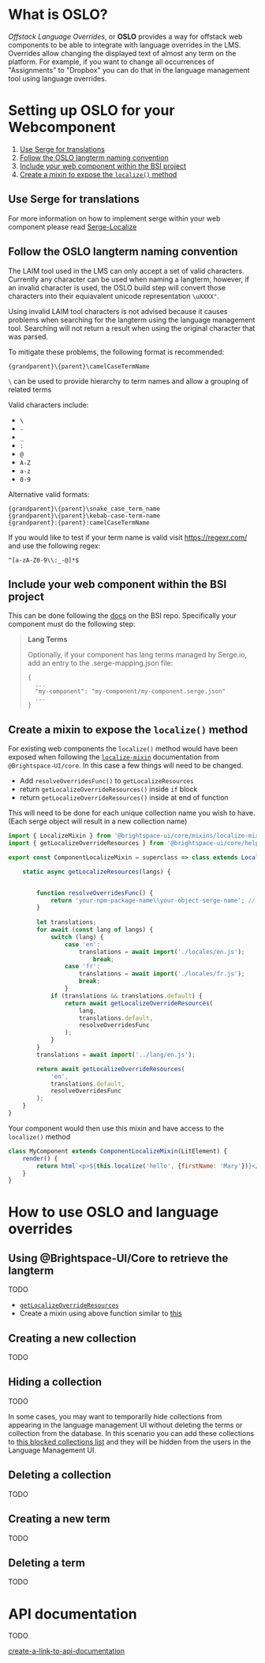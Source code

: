 # What is OSLO?
*Offstack Language Overrides*, or **OSLO** provides a way for offstack web components to be able to integrate with language overrides in the LMS. Overrides allow changing the displayed text of almost any term on the platform. For example, if you want to change all occurrences of "Assignments" to "Dropbox" you can do that in the language management tool using language overrides.


# Setting up OSLO for your Webcomponent

  1. [Use Serge for translations](#use-serge-for-translations)
  2. [Follow the OSLO langterm naming convention](#follow-the-oslo-langterm-naming-convention)
  3. [Include your web component within the BSI project](#include-your-web-component-within-the-bsi-project)
  4. [Create a mixin to expose the `localize()` method](#create-a-mixin-to-expose-the-localize-method)
## Use Serge for translations
For more information on how to implement serge within your web component please read [Serge-Localize](https://docs.dev.d2l/index.php/Serge-Localize)
## Follow the OSLO langterm naming convention
The LAIM tool used in the LMS can only accept a set of valid characters. Currently any character can be used when naming a langterm, however, if an invalid character is used, the OSLO build step will convert those characters into their equiavalent unicode representation `\uXXXX"`.

Using invalid LAIM tool characters is not advised because it causes problems when searching for the langterm using the language management tool. Searching will not return a result when using the original character that was parsed.

To mitigate these problems, the following format is recommended:
```
{grandparent}\{parent}\camelCaseTermName
```
`\` can be used to provide hierarchy to term names and allow a grouping of related terms

Valid characters include:
- `\`
- `-`
- `_`
- `:`
- `@`
- `A-Z`
- `a-z`
- `0-9`

Alternative valid formats:
```
{grandparent}\{parent}\snake_case_term_name
{grandparent}\{parent}\kebab-case-term-name
{grandparent}:{parent}:camelCaseTermName
```

If you would like to test if your term name is valid visit https://regexr.com/ and use the following regex:
```
^[a-zA-Z0-9\\:_-@]*$
```

## Include your web component within the BSI project
This can be done following the [docs](https://github.com/Brightspace/brightspace-integration/blob/master/docs/web-components.md) on the BSI repo.
Specifically your component must do the following step:
> **Lang Terms**
> 
> Optionally, if your component has lang terms managed by Serge.io, add an entry to the .serge-mapping.json file:
> ```
> {
>   ...
>   "my-component": "my-component/my-component.serge.json"
>   ...
> }
> ```

## Create a mixin to expose the `localize()` method

For existing web components the `localize()` method would have been exposed when following the [`localize-mixin`](https://github.com/BrightspaceUI/core/blob/master/mixins/localize-mixin.md) documentation from `@Brightspace-UI/core`. In this case a few things will need to be changed.
- Add `resolveOverridesFunc()` to `getLocalizeResources`
- return `getLocalizeOverrideResources()` inside `if` block
- return `getLocalizeOverrideResources()` inside at end of function

This will need to be done for each unique collection name you wish to have. (Each serge object will result in a new collection name)

```javascript
import { LocalizeMixin } from '@brightspace-ui/core/mixins/localize-mixin.js';
import { getLocalizeOverrideResources } from '@brightspace-ui/core/helpers/getLocalizeResources.js'; // NEWLY ADDED FOR OSLO

export const ComponentLocalizeMixin = superclass => class extends LocalizeMixin(superclass) {

    static async getLocalizeResources(langs) {


        function resolveOverridesFunc() {                                                            // NEWLY ADDED FOR OSLO
            return 'your-npm-package-name\\your-object-serge-name'; // Collection Name               // NEWLY ADDED FOR OSLO     
        }                                                                                            // NEWLY ADDED FOR OSLO
        
        let translations;
        for await (const lang of langs) {
            switch (lang) {
                case 'en':
                    translations = await import('./locales/en.js');
                        break;
                case 'fr':
                    translations = await import('./locales/fr.js');
                    break;
                }
            if (translations && translations.default) {
                return await getLocalizeOverrideResources(                                           // NEWLY ADDED FOR OSLO                              
                    lang,                                                                            // NEWLY ADDED FOR OSLO
                    translations.default,                                                            // NEWLY ADDED FOR OSLO
                    resolveOverridesFunc                                                             // NEWLY ADDED FOR OSLO
                );                                                                                   // NEWLY ADDED FOR OSLO
            }
        }
		translations = await import('../lang/en.js');

        return await getLocalizeOverrideResources(                                                   // NEWLY ADDED FOR OSLO
            'en',                                                                                    // NEWLY ADDED FOR OSLO
            translations.default,                                                                    // NEWLY ADDED FOR OSLO
            resolveOverridesFunc                                                                     // NEWLY ADDED FOR OSLO
        );                                                                                           // NEWLY ADDED FOR OSLO
    }
}
```

Your component would then use this mixin and have access to the `localize()` method

```javascript
class MyComponent extends ComponentLocalizeMixin(LitElement) {
    render() {
        return html`<p>${this.localize('hello', {firstName: 'Mary'})}</p>`;
    }
}
```












# How to use OSLO and language overrides

## Using @Brightspace-UI/Core to retrieve the langterm
TODO
- [`getLocalizeOverrideResources`](https://github.com/BrightspaceUI/core/blob/master/helpers/getLocalizeResources.js#L334)
- Create a mixin using above function similar to [this](https://github.com/BrightspaceHypermediaComponents/activities/blob/master/components/d2l-activity-editor/mixins/d2l-activity-editor-lang-mixin.js)

## Creating a new collection
TODO

## Hiding a collection

TODO

In some cases, you may want to temporarily hide collections from appearing in the language management UI without deleting the terms or collection from the database. In this scenario you can add these collections to [this blocked collections list](https://github.com/Brightspace/lms/blob/master/lp/framework/core/D2L/lang/Provider/BlockedCollections.cs) and they will be hidden from the users in the Language Management UI.


## Deleting a collection
TODO

## Creating a new term
TODO

## Deleting a term
TODO

# API documentation

TODO

[create-a-link-to-api-documentation]()
